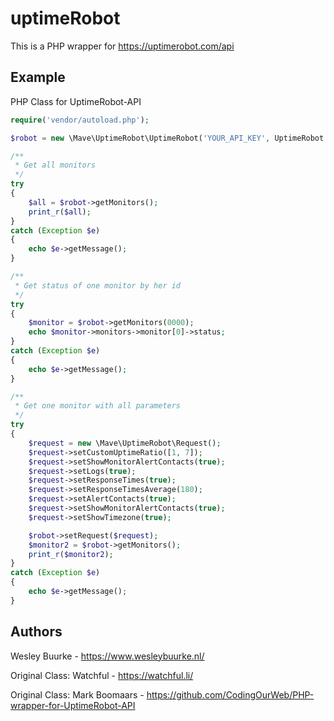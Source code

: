 uptimeRobot
===========

This is a PHP wrapper for https://uptimerobot.com/api

## Example

PHP Class for UptimeRobot-API

```PHP
require('vendor/autoload.php');

$robot = new \Mave\UptimeRobot\UptimeRobot('YOUR_API_KEY', UptimeRobot::FORMAT_JSON);

/**
 * Get all monitors
 */
try
{
    $all = $robot->getMonitors();
    print_r($all);
}
catch (Exception $e)
{
    echo $e->getMessage();
}

/**
 * Get status of one monitor by her id
 */
try
{
    $monitor = $robot->getMonitors(0000);
    echo $monitor->monitors->monitor[0]->status;
}
catch (Exception $e)
{
    echo $e->getMessage();
}

/**
 * Get one monitor with all parameters
 */
try
{
    $request = new \Mave\UptimeRobot\Request();
    $request->setCustomUptimeRatio([1, 7]);
    $request->setShowMonitorAlertContacts(true);
    $request->setLogs(true);
    $request->setResponseTimes(true);
    $request->setResponseTimesAverage(180);
    $request->setAlertContacts(true);
    $request->setShowMonitorAlertContacts(true);
    $request->setShowTimezone(true);

    $robot->setRequest($request);
    $monitor2 = $robot->getMonitors();
    print_r($monitor2);
}
catch (Exception $e)
{
    echo $e->getMessage();
}

```
## Authors

Wesley Buurke - https://www.wesleybuurke.nl/

Original Class: Watchful - https://watchful.li/

Original Class: Mark Boomaars - https://github.com/CodingOurWeb/PHP-wrapper-for-UptimeRobot-API
